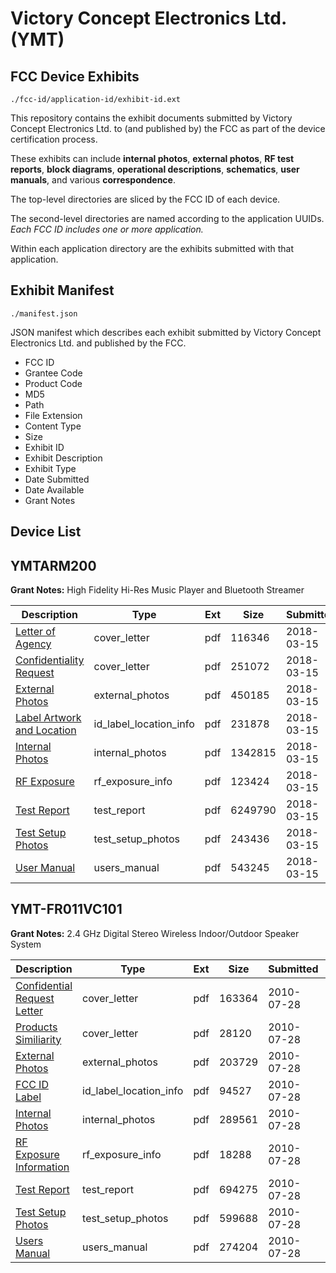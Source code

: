 # Victory Concept Electronics Ltd. (YMT)
## FCC Device Exhibits

```
./fcc-id/application-id/exhibit-id.ext
```

This repository contains the exhibit documents submitted by Victory Concept Electronics Ltd. to (and published by) the FCC as part of the device certification process.

These exhibits can include **internal photos**, **external photos**, **RF test reports**, **block diagrams**, **operational descriptions**, **schematics**, **user manuals**, and various **correspondence**.

The top-level directories are sliced by the FCC ID of each device.

The second-level directories are named according to the application UUIDs. *Each FCC ID includes one or more application.*

Within each application directory are the exhibits submitted with that application. 

## Exhibit Manifest

```
./manifest.json
```

JSON manifest which describes each exhibit submitted by Victory Concept Electronics Ltd. and published by the FCC.

- FCC ID
- Grantee Code
- Product Code
- MD5
- Path
- File Extension
- Content Type
- Size
- Exhibit ID
- Exhibit Description
- Exhibit Type
- Date Submitted
- Date Available
- Grant Notes

## Device List
## YMTARM200
**Grant Notes:** High Fidelity Hi-Res Music Player and Bluetooth Streamer

| Description | Type | Ext | Size | Submitted | Available |
| ----------- | ---- | --- | ---- | --------- | --------- |
| [Letter of Agency](YMTARM200/bb8ed5b5ccfd0f25ab48d534efbb9a58/3781807.pdf) | cover_letter | pdf | 116346 | 2018-03-15 | 2018-03-15 |
| [Confidentiality Request](YMTARM200/bb8ed5b5ccfd0f25ab48d534efbb9a58/3781808.pdf) | cover_letter | pdf | 251072 | 2018-03-15 | 2018-03-15 |
| [External Photos](YMTARM200/bb8ed5b5ccfd0f25ab48d534efbb9a58/3781817.pdf) | external_photos | pdf | 450185 | 2018-03-15 | 2018-03-15 |
| [Label Artwork and Location](YMTARM200/bb8ed5b5ccfd0f25ab48d534efbb9a58/3781818.pdf) | id_label_location_info | pdf | 231878 | 2018-03-15 | 2018-03-15 |
| [Internal Photos](YMTARM200/bb8ed5b5ccfd0f25ab48d534efbb9a58/3781819.pdf) | internal_photos | pdf | 1342815 | 2018-03-15 | 2018-03-15 |
| [RF Exposure](YMTARM200/bb8ed5b5ccfd0f25ab48d534efbb9a58/3781822.pdf) | rf_exposure_info | pdf | 123424 | 2018-03-15 | 2018-03-15 |
| [Test Report](YMTARM200/bb8ed5b5ccfd0f25ab48d534efbb9a58/3781815.pdf) | test_report | pdf | 6249790 | 2018-03-15 | 2018-03-15 |
| [Test Setup Photos](YMTARM200/bb8ed5b5ccfd0f25ab48d534efbb9a58/3781816.pdf) | test_setup_photos | pdf | 243436 | 2018-03-15 | 2018-03-15 |
| [User Manual](YMTARM200/bb8ed5b5ccfd0f25ab48d534efbb9a58/3781809.pdf) | users_manual | pdf | 543245 | 2018-03-15 | 2018-03-15 |
## YMT-FR011VC101
**Grant Notes:** 2.4 GHz Digital Stereo Wireless Indoor/Outdoor Speaker System

| Description | Type | Ext | Size | Submitted | Available |
| ----------- | ---- | --- | ---- | --------- | --------- |
| [Confidential Request Letter](YMT-FR011VC101/f70022dbc93be72447e8ecb955705cc4/1318475.pdf) | cover_letter | pdf | 163364 | 2010-07-28 | 2010-07-28 |
| [Products Similiarity](YMT-FR011VC101/f70022dbc93be72447e8ecb955705cc4/1318476.pdf) | cover_letter | pdf | 28120 | 2010-07-28 | 2010-07-28 |
| [External Photos](YMT-FR011VC101/f70022dbc93be72447e8ecb955705cc4/1318477.pdf) | external_photos | pdf | 203729 | 2010-07-28 | 2010-07-28 |
| [FCC ID Label](YMT-FR011VC101/f70022dbc93be72447e8ecb955705cc4/1318478.pdf) | id_label_location_info | pdf | 94527 | 2010-07-28 | 2010-07-28 |
| [Internal Photos](YMT-FR011VC101/f70022dbc93be72447e8ecb955705cc4/1318479.pdf) | internal_photos | pdf | 289561 | 2010-07-28 | 2010-07-28 |
| [RF Exposure Information](YMT-FR011VC101/f70022dbc93be72447e8ecb955705cc4/1318482.pdf) | rf_exposure_info | pdf | 18288 | 2010-07-28 | 2010-07-28 |
| [Test Report](YMT-FR011VC101/f70022dbc93be72447e8ecb955705cc4/1318483.pdf) | test_report | pdf | 694275 | 2010-07-28 | 2010-07-28 |
| [Test Setup Photos](YMT-FR011VC101/f70022dbc93be72447e8ecb955705cc4/1318484.pdf) | test_setup_photos | pdf | 599688 | 2010-07-28 | 2010-07-28 |
| [Users Manual](YMT-FR011VC101/f70022dbc93be72447e8ecb955705cc4/1318485.pdf) | users_manual | pdf | 274204 | 2010-07-28 | 2010-07-28 |
